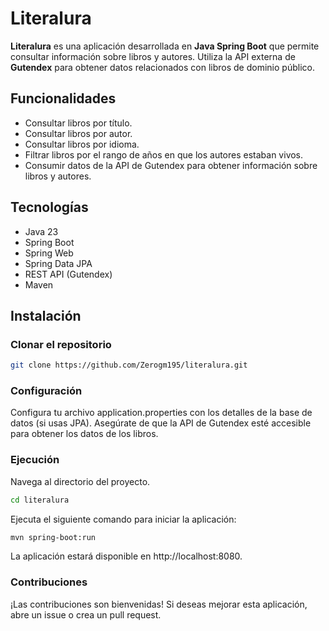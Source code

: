 # Literalura

**Literalura** es una aplicación desarrollada en **Java Spring Boot** que permite consultar información sobre libros y autores. Utiliza la API externa de **Gutendex** para obtener datos relacionados con libros de dominio público.

## Funcionalidades

- Consultar libros por título.
- Consultar libros por autor.
- Consultar libros por idioma.
- Filtrar libros por el rango de años en que los autores estaban vivos.
- Consumir datos de la API de Gutendex para obtener información sobre libros y autores.

## Tecnologías

- Java 23
- Spring Boot
- Spring Web
- Spring Data JPA
- REST API (Gutendex)
- Maven

## Instalación

### Clonar el repositorio

```bash
git clone https://github.com/Zerogm195/literalura.git
```

### Configuración
Configura tu archivo application.properties con los detalles de la base de datos (si usas JPA).
Asegúrate de que la API de Gutendex esté accesible para obtener los datos de los libros.
### Ejecución
Navega al directorio del proyecto.
```bash
cd literalura
```
Ejecuta el siguiente comando para iniciar la aplicación:
```bash
mvn spring-boot:run
```
La aplicación estará disponible en http://localhost:8080.

### Contribuciones
¡Las contribuciones son bienvenidas! Si deseas mejorar esta aplicación, abre un issue o crea un pull request.
